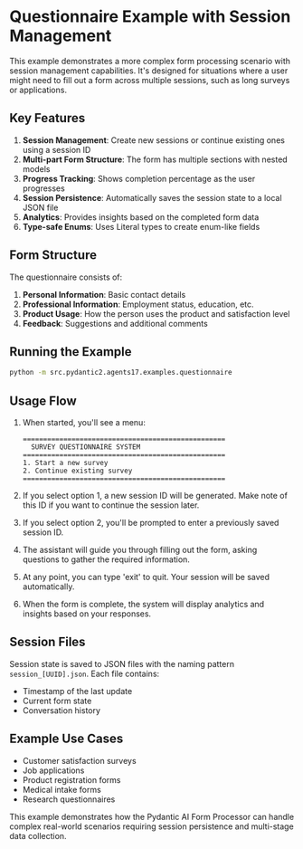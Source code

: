 # Questionnaire Example with Session Management

This example demonstrates a more complex form processing scenario with session management capabilities. It's designed for situations where a user might need to fill out a form across multiple sessions, such as long surveys or applications.

## Key Features

1. **Session Management**: Create new sessions or continue existing ones using a session ID
2. **Multi-part Form Structure**: The form has multiple sections with nested models
3. **Progress Tracking**: Shows completion percentage as the user progresses
4. **Session Persistence**: Automatically saves the session state to a local JSON file
5. **Analytics**: Provides insights based on the completed form data
6. **Type-safe Enums**: Uses Literal types to create enum-like fields

## Form Structure

The questionnaire consists of:

1. **Personal Information**: Basic contact details
2. **Professional Information**: Employment status, education, etc.
3. **Product Usage**: How the person uses the product and satisfaction level
4. **Feedback**: Suggestions and additional comments

## Running the Example

```bash
python -m src.pydantic2.agents17.examples.questionnaire
```

## Usage Flow

1. When started, you'll see a menu:
   ```
   ==================================================
     SURVEY QUESTIONNAIRE SYSTEM
   ==================================================
   1. Start a new survey
   2. Continue existing survey
   ==================================================
   ```

2. If you select option 1, a new session ID will be generated. Make note of this ID if you want to continue the session later.

3. If you select option 2, you'll be prompted to enter a previously saved session ID.

4. The assistant will guide you through filling out the form, asking questions to gather the required information.

5. At any point, you can type 'exit' to quit. Your session will be saved automatically.

6. When the form is complete, the system will display analytics and insights based on your responses.

## Session Files

Session state is saved to JSON files with the naming pattern `session_[UUID].json`. Each file contains:

- Timestamp of the last update
- Current form state
- Conversation history

## Example Use Cases

- Customer satisfaction surveys
- Job applications
- Product registration forms
- Medical intake forms
- Research questionnaires

This example demonstrates how the Pydantic AI Form Processor can handle complex real-world scenarios requiring session persistence and multi-stage data collection.
